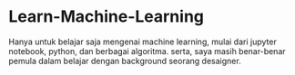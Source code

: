 # Learn-Machine-Learning
Hanya untuk belajar saja mengenai machine learning, mulai dari jupyter notebook, python, dan berbagai algoritma. serta, saya masih benar-benar pemula dalam belajar dengan background seorang desaigner.
